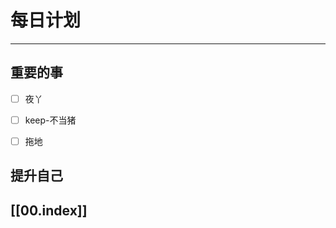 
# 每日计划
---
## 重要的事

- [ ]    夜丫
- [ ]   keep-不当猪
- [ ]  拖地



## 提升自己

  



## [[00.index]]










